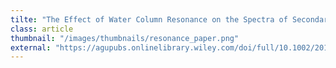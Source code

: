 ```yaml
---
tilte: "The Effect of Water Column Resonance on the Spectra of Secondary Microseism P Waves"
class: article
thumbnail: "/images/thumbnails/resonance_paper.png"
external: "https://agupubs.onlinelibrary.wiley.com/doi/full/10.1002/2017JB014014"
---
```

